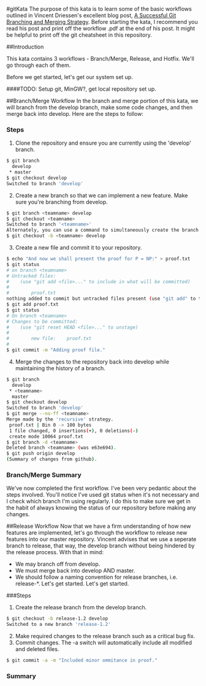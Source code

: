 #gitKata
The purpose of this kata is to learn some of the basic workflows outlined in Vincent Driessen's excellent blog post, [A Successful Git Branching and Merging Strategy](http://nvie.com/posts/a-successful-git-branching-model/).  Before starting the kata, I recommend you read his post and print off the workflow .pdf at the end of his post. It might be helpful to print off the git cheatsheet in this repository. 

##Introduction

This kata contains 3 workflows - Branch/Merge, Release, and Hotfix.  We'll go through each of them.

Before we get started, let's get our system set up.

####TODO: Setup git, MinGW?, get local repository set up.

##Branch/Merge Workflow
In the branch and merge portion of this kata, we will branch from the develop branch, make some code changes, and then merge back into develop.  Here are the steps to follow:
### Steps
1. Clone the repository and ensure you are currently using the 'develop' branch. 
```bash
$ git branch
  develop
 * master
$ git checkout develop
Switched to branch 'develop'
```
2. Create a new branch so that we can implement a new feature.  Make sure you're branching from develop.
```bash
$ git branch <teamname> develop
$ git checkout <teamname> 
Switched to branch '<teamname>'
Alternately, you can use a command to simultaneously create the branch and switch to it.
$ git checkout -b <teamname> develop
```
3.  Create a new file and commit it to your repository.  
```bash
$ echo "And now we shall present the proof for P = NP:" > proof.txt
$ git status
# on branch <teamname>
# Untracked files:
#    (use "git add <file>..." to include in what will be committed)
#
#        proof.txt
nothing added to commit but untracked files present (use "git add" to track)
$ git add proof.txt
$ git status
# On branch <teamname>
# Changes to be committed:
#    (use "git reset HEAD <file>..." to unstage)
#
#        new file:    proof.txt
#
$ git commit -m "Adding proof file."
```
4.  Merge the changes to the <teamname> repository back into develop while maintaining the history of a branch.
```bash
$ git branch
  develop
 * <teamname>
  master
$ git checkout develop
Switched to branch 'develop'
$ git merge --no-ff <teamname>
Merge made by the 'recursive' strategy.
 proof.txt | Bin 0 -> 100 bytes
 1 file changed, 0 insertions(+), 0 deletions(-)
 create mode 10064 proof.txt
$ git branch -d <teamname>
Deleted branch <teamname> (was e63e694).
$ git push origin develop
(Summary of changes from github).
```

### Branch/Merge Summary
We've now completed the first workflow.  I've been very pedantic about the steps involved.  You'll notice I've used git status when it's not necessary and I check which branch I'm using regularly.  I do this to make sure we get in the habit of always knowing the status of our repository before making any changes.

##Release Workflow
Now that we have a firm understanding of how new features are implemented, let's go through the workflow to release new features into our master repository.  Vincent advises that we use a seperate branch to release, that way, the develop branch without being hindered by the release process.  With that in mind:
+ We may branch off from develop.  
+ We must merge back into develop AND master.  
+ We should follow a naming convention for release branches, i.e. release-\*. Let's get started.
Let's get started.

###Steps
1.  Create the release branch from the develop branch.
```bash
$ git checkout -b release-1.2 develop
Switched to a new branch 'release-1.2'
```
2. Make required changes to the release branch such as a critical bug fix.
3. Commit changes. The -a switch will automatically include all modified and deleted files.
```bash
$ git commit -a -m "Included minor ommitance in proof."
```

### Summary

